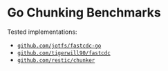 # Go Chunking Benchmarks

Tested implementations:

* [`github.com/jotfs/fastcdc-go`](https://github.com/jotfs/fastcdc-go)
* [`github.com/tigerwill90/fastcdc`](https://github.com/tigerwill90/fastcdc)
* [`github.com/restic/chunker`](https://github.com/restic/chunker)
